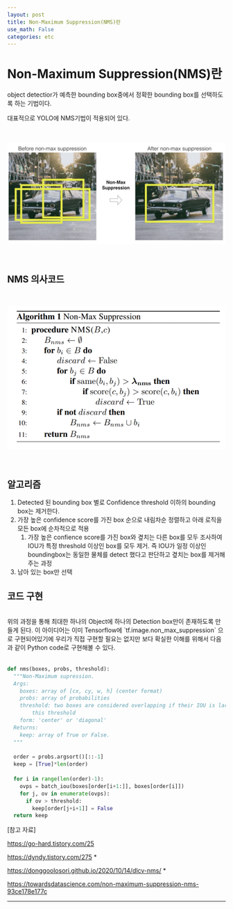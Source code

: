 ```yaml
---
layout: post
title: Non-Maximum Suppression(NMS)란
use_math: False
categories: etc
---
```





# Non-Maximum Suppression(NMS)란

object detectior가 예측한 bounding box중에서 정확한 bounding box를 선택하도록 하는 기법이다.


대표적으로 YOLO에 NMS기법이 적용되어 있다.

</br>

![NMS_1](/public/images/2021-03-08-NMS-1.png)

</br>



## NMS 의사코드

</br>

![NMS_1](/public/images/2021-03-08-NMS-2.png)

</br>



## 알고리즘


1. Detected 된 bounding box 별로 Confidence threshold 이하의 bounding box는 제거한다.
2. 가장 높은 confidence score를 가진 box 순으로 내림차순 정렬하고 아래 로직을 모든 box에 순차적으로 적용
   1. 가장 높은 confience score를 가진 box와 곂치는 다른 box를 모두 조사하여 IOU가 특정 threshold 이상인 box를 모두 제거. 즉 IOU가 일정 이상인 boundingbox는 동일한 물체를 detect 했다고 판단하고 곂치는 box를 제거해 주는 과정
3. 남아 있는 box만 선택

## 코드 구현 
</br>
위의 과정을 통해 최대한 하나의 Object에 하나의 Detection box만이 존재하도록 만들게 된다. 이 아이디어는 이미 Tensorflow에 `tf.image.non_max_suppression` 으로 구현되어있기에 우리가 직접 구현할 필요는 없지만 보다 확실한 이해를 위해서 다음과 같이 Python code로 구현해볼 수 있다.

```python

def nms(boxes, probs, threshold):
  """Non-Maximum supression.
  Args:
    boxes: array of [cx, cy, w, h] (center format)
    probs: array of probabilities
    threshold: two boxes are considered overlapping if their IOU is largher than
        this threshold
    form: 'center' or 'diagonal'
  Returns:
    keep: array of True or False.
  """
 
  order = probs.argsort()[::-1]
  keep = [True]*len(order)
 
  for i in range(len(order)-1):
    ovps = batch_iou(boxes[order[i+1:]], boxes[order[i]])
    for j, ov in enumerate(ovps):
      if ov > threshold:
        keep[order[j+i+1]] = False
  return keep
```



[참고 자료] 

https://go-hard.tistory.com/25

https://dyndy.tistory.com/275 *

https://donggoolosori.github.io/2020/10/14/dlcv-nms/ * 

https://towardsdatascience.com/non-maximum-suppression-nms-93ce178e177c


---